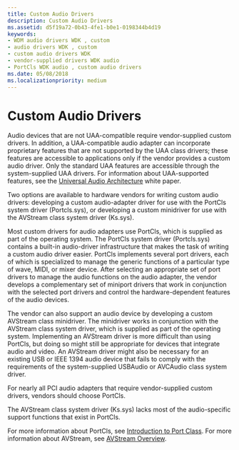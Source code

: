 ```yaml
---
title: Custom Audio Drivers
description: Custom Audio Drivers
ms.assetid: d5f19a72-0b43-4fe1-b0e1-0198344b4d19
keywords:
- WDM audio drivers WDK , custom
- audio drivers WDK , custom
- custom audio drivers WDK
- vendor-supplied drivers WDK audio
- PortCls WDK audio , custom audio drivers
ms.date: 05/08/2018
ms.localizationpriority: medium
---
```


# Custom Audio Drivers


Audio devices that are not UAA-compatible require vendor-supplied custom drivers. In addition, a UAA-compatible audio adapter can incorporate proprietary features that are not supported by the UAA class drivers; these features are accessible to applications only if the vendor provides a custom audio driver. Only the standard UAA features are accessible through the system-supplied UAA drivers. For information about UAA-supported features, see the [Universal Audio Architecture](https://download.microsoft.com/download/9/c/5/9c5b2167-8017-4bae-9fde-d599bac8184a/UAA_Guidelines.doc) white paper.

Two options are available to hardware vendors for writing custom audio drivers: developing a custom audio-adapter driver for use with the PortCls system driver (Portcls.sys), or developing a custom minidriver for use with the AVStream class system driver (Ks.sys).

Most custom drivers for audio adapters use PortCls, which is supplied as part of the operating system. The PortCls system driver (Portcls.sys) contains a built-in audio-driver infrastructure that makes the task of writing a custom audio driver easier. PortCls implements several port drivers, each of which is specialized to manage the generic functions of a particular type of wave, MIDI, or mixer device. After selecting an appropriate set of port drivers to manage the audio functions on the audio adapter, the vendor develops a complementary set of miniport drivers that work in conjunction with the selected port drivers and control the hardware-dependent features of the audio devices.

The vendor can also support an audio device by developing a custom AVStream class minidriver. The minidriver works in conjunction with the AVStream class system driver, which is supplied as part of the operating system. Implementing an AVStream driver is more difficult than using PortCls, but doing so might still be appropriate for devices that integrate audio and video. An AVStream driver might also be necessary for an existing USB or IEEE 1394 audio device that fails to comply with the requirements of the system-supplied USBAudio or AVCAudio class system driver.

For nearly all PCI audio adapters that require vendor-supplied custom drivers, vendors should choose PortCls.

The AVStream class system driver (Ks.sys) lacks most of the audio-specific support functions that exist in PortCls.

For more information about PortCls, see [Introduction to Port Class](introduction-to-port-class.md). For more information about AVStream, see [AVStream Overview](https://msdn.microsoft.com/library/windows/hardware/ff554240).

 

 




